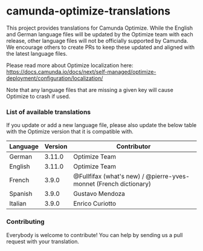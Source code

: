 # camunda-optimize-translations

This project provides translations for Camunda Optimize. While the English and German language files will be updated by the Optimize team with each release, other language files will not be officially supported by Camunda. We encourage others to create PRs to keep these updated and aligned with the latest language files.

Please read more about Optimize localization here: https://docs.camunda.io/docs/next/self-managed/optimize-deployment/configuration/localization/

Note that any language files that are missing a given key will cause Optimize to crash if used.

### List of available translations

If you update or add a new language file, please also update the below table with the Optimize version that it is compatible with.

| Language      | Version | Contributor                                                     |
|---------------|---------|-----------------------------------------------------------------|
| German        | 3.11.0   | Optimize Team                                                   |
| English       | 3.11.0   | Optimize Team                                                   |
| French | 3.9.0   | @Fullfifax (what's new) / @pierre-yves-monnet (French dictionary)      |
| Spanish		| 3.9.0	  | Gustavo Mendoza                                                 |
| Italian       | 3.9.0   | Enrico Curiotto                                                 |

### Contributing

Everybody is welcome to contribute! You can help by sending us a pull request with your translation.